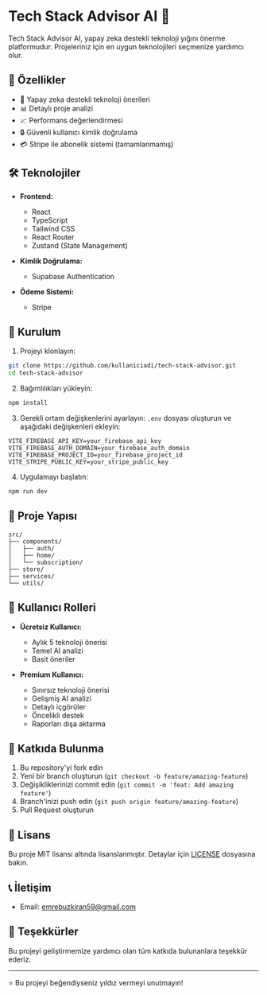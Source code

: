 # Tech Stack Advisor AI 🚀

Tech Stack Advisor AI, yapay zeka destekli teknoloji yığını önerme platformudur. Projeleriniz için en uygun teknolojileri seçmenize yardımcı olur.

## 🌟 Özellikler

- 🤖 Yapay zeka destekli teknoloji önerileri
- 📊 Detaylı proje analizi
- 📈 Performans değerlendirmesi
- 🔒 Güvenli kullanıcı kimlik doğrulama
- 💳 Stripe ile abonelik sistemi (tamamlanmamış)

## 🛠️ Teknolojiler

- **Frontend:**
  - React
  - TypeScript
  - Tailwind CSS
  - React Router
  - Zustand (State Management)

- **Kimlik Doğrulama:**
  - Supabase Authentication

- **Ödeme Sistemi:**
  - Stripe

## 🚀 Kurulum

1. Projeyi klonlayın:

```bash
git clone https://github.com/kullaniciadi/tech-stack-advisor.git
cd tech-stack-advisor
```

2. Bağımlılıkları yükleyin:

```bash
npm install
```

3. Gerekli ortam değişkenlerini ayarlayın:
`.env` dosyası oluşturun ve aşağıdaki değişkenleri ekleyin:

```env
VITE_FIREBASE_API_KEY=your_firebase_api_key
VITE_FIREBASE_AUTH_DOMAIN=your_firebase_auth_domain
VITE_FIREBASE_PROJECT_ID=your_firebase_project_id
VITE_STRIPE_PUBLIC_KEY=your_stripe_public_key
```

4. Uygulamayı başlatın:

```bash
npm run dev
```

## 📁 Proje Yapısı

```
src/
├── components/
│   ├── auth/
│   ├── home/
│   └── subscription/
├── store/
├── services/
└── utils/
```

## 🔑 Kullanıcı Rolleri

- **Ücretsiz Kullanıcı:**
  - Aylık 5 teknoloji önerisi
  - Temel AI analizi
  - Basit öneriler

- **Premium Kullanıcı:**
  - Sınırsız teknoloji önerisi
  - Gelişmiş AI analizi
  - Detaylı içgörüler
  - Öncelikli destek
  - Raporları dışa aktarma

## 🤝 Katkıda Bulunma

1. Bu repository'yi fork edin
2. Yeni bir branch oluşturun (`git checkout -b feature/amazing-feature`)
3. Değişikliklerinizi commit edin (`git commit -m 'feat: Add amazing feature'`)
4. Branch'inizi push edin (`git push origin feature/amazing-feature`)
5. Pull Request oluşturun

## 📝 Lisans

Bu proje MIT lisansı altında lisanslanmıştır. Detaylar için [LICENSE](LICENSE) dosyasına bakın.

## 📞 İletişim


- Email: emrebuzkiran59@gmail.com


## 🙏 Teşekkürler

Bu projeyi geliştirmemize yardımcı olan tüm katkıda bulunanlara teşekkür ederiz.

---

⭐️ Bu projeyi beğendiyseniz yıldız vermeyi unutmayın! 
